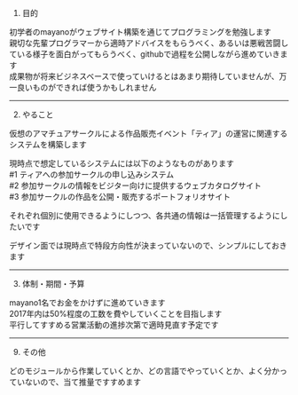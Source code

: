 1. 目的  

初学者のmayanoがウェブサイト構築を通じてプログラミングを勉強します  
親切な先輩プログラマーから適時アドバイスをもらうべく、あるいは悪戦苦闘している様子を面白がってもらうべく、githubで過程を公開しながら進めていきます  
成果物が将来ビジネスベースで使っていけるとはあまり期待していませんが、万一良いものができれば使うかもしれません  



**********
2. やること  

仮想のアマチュアサークルによる作品販売イベント「ティア」の運営に関連するシステムを構築します  

現時点で想定しているシステムには以下のようなものがあります  
#1 ティアへの参加サークルの申し込みシステム  
#2 参加サークルの情報をビジター向けに提供するウェブカタログサイト  
#3 参加サークルの作品を公開・販売するポートフォリオサイト  

それぞれ個別に使用できるようにしつつ、各共通の情報は一括管理するようにしたいです  

デザイン面では現時点で特段方向性が決まっていないので、シンプルにしておきます  



**********
3. 体制・期間・予算  

mayano1名でお金をかけずに進めていきます  
2017年内は50%程度の工数を費やしていくことを目指します  
平行してすすめる営業活動の進捗次第で適時見直す予定です  



**********
9. その他  

どのモジュールから作業していくとか、どの言語でやっていくとか、よく分かっていないので、当て推量ですすめます  
